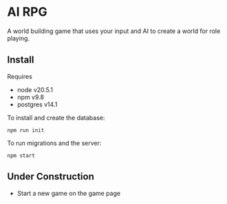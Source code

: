 # AI RPG
A world building game that uses your input and AI to create a world for role playing.

## Install

Requires
- node v20.5.1
- npm v9.8
- postgres v14.1

To install and create the database:

    npm run init

To run migrations and the server:

    npm start

## Under Construction

- Start a new game on the game page